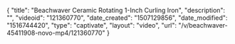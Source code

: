 {
    "title": "Beachwaver Ceramic Rotating 1-Inch Curling Iron",
    "description": "",
    "videoid": "121360770",
    "date_created": "1507129856",
    "date_modified": "1516744420",
    "type": "captivate",
    "layout": "video",
    "url": "\/v\/beachwaver-45411908-novo-mp4\/121360770"
}